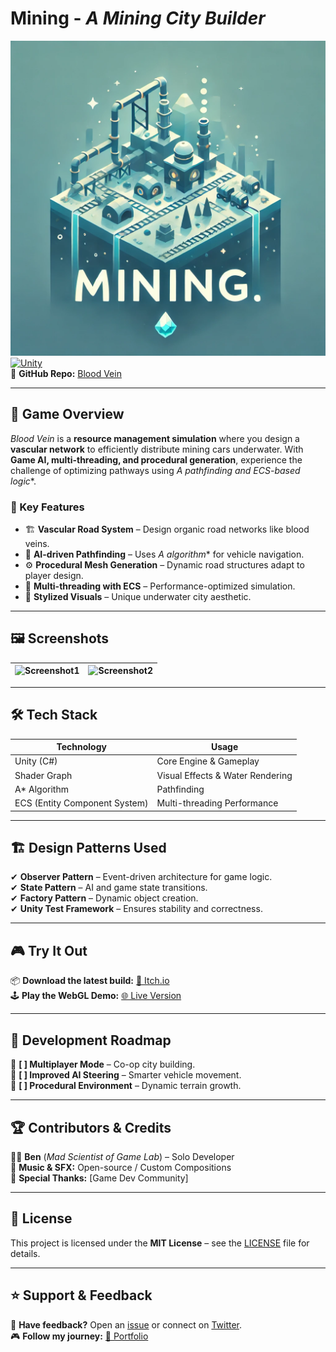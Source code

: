 # Mining - *A Mining City Builder*
![Blood Vein Logo](https://github.com/tqgiabao2006/Blood-vein/blob/main/ReadMe/MiningLogo.png?raw=true)
[![Unity](https://img.shields.io/badge/Made_with-Unity-000?logo=unity&style=for-the-badge)](https://unity.com/)  
🔗 **GitHub Repo:** [Blood Vein](https://github.com/tqgiabao2006/Blood-vein)

---

## 🚀 Game Overview  
*Blood Vein* is a **resource management simulation** where you design a **vascular network** to efficiently distribute mining cars underwater. With **Game AI, multi-threading, and procedural generation**, experience the challenge of optimizing pathways using **A* pathfinding and ECS-based logic**.

### 🎯 Key Features
- 🏗 **Vascular Road System** – Design organic road networks like blood veins.  
- 🤖 **AI-driven Pathfinding** – Uses **A* algorithm** for vehicle navigation.  
- ⚙️ **Procedural Mesh Generation** – Dynamic road structures adapt to player design.  
- 🔀 **Multi-threading with ECS** – Performance-optimized simulation.  
- 🎨 **Stylized Visuals** – Unique underwater city aesthetic.  

---

## 🖼 Screenshots  
| ![Screenshot1](https://your-image-link.com) | ![Screenshot2](https://your-image-link.com) |  
|:----------------------------------:|:----------------------------------:|  

---

## 🛠 Tech Stack  
| **Technology**   | **Usage**  |  
|-----------------|-----------|  
| Unity (C#) | Core Engine & Gameplay |  
| Shader Graph | Visual Effects & Water Rendering |  
| A* Algorithm | Pathfinding |  
| ECS (Entity Component System) | Multi-threading Performance |  

---

## 🏗 Design Patterns Used  
✔ **Observer Pattern** – Event-driven architecture for game logic.  
✔ **State Pattern** – AI and game state transitions.  
✔ **Factory Pattern** – Dynamic object creation.  
✔ **Unity Test Framework** – Ensures stability and correctness.  

---

## 🎮 Try It Out  
📦 **Download the latest build:** [🔗 Itch.io](https://your-itchio-link.com)  
🕹 **Play the WebGL Demo:** [🌐 Live Version](https://your-live-demo-link.com)  

---

## 🚧 Development Roadmap  
🔹 **[ ] Multiplayer Mode** – Co-op city building.  
🔹 **[ ] Improved AI Steering** – Smarter vehicle movement.  
🔹 **[ ] Procedural Environment** – Dynamic terrain growth.  

---

## 🏆 Contributors & Credits  
👨‍💻 **Ben** (*Mad Scientist of Game Lab*) – Solo Developer  
🎵 **Music & SFX:** Open-source / Custom Compositions  
📖 **Special Thanks:** [Game Dev Community]  

---

## 📜 License  
This project is licensed under the **MIT License** – see the [LICENSE](LICENSE) file for details.  

---

## ⭐ Support & Feedback  
💬 **Have feedback?** Open an [issue](https://github.com/yourname/blood-vein/issues) or connect on [Twitter](https://twitter.com/yourhandle).  
🎮 **Follow my journey:** [🔗 Portfolio](https://your-portfolio-link.com)  
